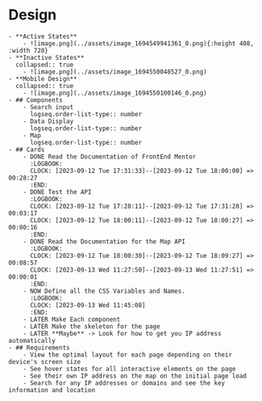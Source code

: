 # Design
	- **Active States**
		- ![image.png](../assets/image_1694549941361_0.png){:height 408, :width 720}
	- **Inactive States**
	  collapsed:: true
		- ![image.png](../assets/image_1694550048527_0.png)
	- **Mobile Design**
	  collapsed:: true
		- ![image.png](../assets/image_1694550100146_0.png)
	- ## Components
		- Search input
		  logseq.order-list-type:: number
		- Data Display
		  logseq.order-list-type:: number
		- Map
		  logseq.order-list-type:: number
	- ## Cards
		- DONE Read the Documentation of FrontEnd Mentor
		  :LOGBOOK:
		  CLOCK: [2023-09-12 Tue 17:31:33]--[2023-09-12 Tue 18:00:00] =>  00:28:27
		  :END:
		- DONE Test the API
		  :LOGBOOK:
		  CLOCK: [2023-09-12 Tue 17:28:11]--[2023-09-12 Tue 17:31:28] =>  00:03:17
		  CLOCK: [2023-09-12 Tue 18:00:11]--[2023-09-12 Tue 18:00:27] =>  00:00:16
		  :END:
		- DONE Read the Documentation for the Map API
		  :LOGBOOK:
		  CLOCK: [2023-09-12 Tue 18:00:30]--[2023-09-12 Tue 18:09:27] =>  00:08:57
		  CLOCK: [2023-09-13 Wed 11:27:50]--[2023-09-13 Wed 11:27:51] =>  00:00:01
		  :END:
		- NOW Define all the CSS Variables and Names.
		  :LOGBOOK:
		  CLOCK: [2023-09-13 Wed 11:45:08]
		  :END:
		- LATER Make Each component
		- LATER Make the skeleton for the page
		- LATER **Maybe** -> Look for how to get you IP address automatically
	- ## Requirements
		- View the optimal layout for each page depending on their device's screen size
		- See hover states for all interactive elements on the page
		- See their own IP address on the map on the initial page load
		- Search for any IP addresses or domains and see the key information and location
